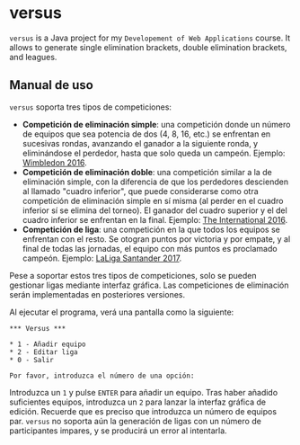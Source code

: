 # versus

`versus` is a Java project for my `Developement of Web Applications` course. It allows to generate single elimination brackets, double elimination brackets, and leagues.

## Manual de uso

`versus` soporta tres tipos de competiciones:

- **Competición de eliminación simple**: una competición donde un número de equipos que sea potencia de dos
(4, 8, 16, etc.) se enfrentan en sucesivas rondas, avanzando el ganador a la siguiente ronda, y eliminándose el
perdedor, hasta que solo queda un campeón. Ejemplo:
[Wimbledon 2016](https://en.wikipedia.org/wiki/2016_Wimbledon_Championships_%E2%80%93_Men%27s_Singles#Draw).
- **Competición de eliminación doble**: una competición similar a la de eliminación simple, con la diferencia de que
los perdedores descienden al llamado "cuadro inferior", que puede considerarse como otra competición de eliminación
simple en sí misma (al perder en el cuadro inferior sí se elimina del torneo). El ganador del cuadro superior y el del
cuadro inferior se enfrentan en la final. Ejemplo:
[The International 2016](http://wiki.teamliquid.net/dota2/The_International/2016/Main_Event#Bracket).
- **Competición de liga**: una competición en la que todos los equipos se enfrentan con el resto. Se otogran puntos por
victoria y por empate, y al final de todas las jornadas, el equipo con más puntos es proclamado campeón. Ejemplo:
[LaLiga Santander 2017](https://es.wikipedia.org/wiki/Primera_Divisi%C3%B3n_de_Espa%C3%B1a_2016-17#Resultados).

Pese a soportar estos tres tipos de competiciones, solo se pueden gestionar ligas mediante interfaz gráfica. Las
competiciones de eliminación serán implementadas en posteriores versiones.

Al ejecutar el programa, verá una pantalla como la siguiente:

```
*** Versus ***

* 1 - Añadir equipo
* 2 - Editar liga
* 0 - Salir

Por favor, introduzca el número de una opción: 
```

Introduzca un `1` y pulse `ENTER` para añadir un equipo. Tras haber añadido suficientes equipos, introduzca un `2`
para lanzar la interfaz gráfica de edición. Recuerde que es preciso que introduzca un número de equipos par. `versus`
no soporta aún la generación de ligas con un número de participantes impares, y se producirá un error al intentarla.
